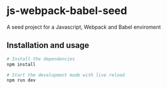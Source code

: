 # js-webpack-babel-seed

A seed project for a Javascript, Webpack and Babel enviroment

## Installation and usage

```bash
# Install the dependencies
npm install

# Start the development mode with live reload
npm run dev
```

